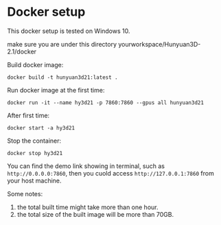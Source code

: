 # Docker setup

This docker setup is tested on Windows 10.

make sure you are under this directory yourworkspace/Hunyuan3D-2.1/docker

Build docker image:

```
docker build -t hunyuan3d21:latest .
```

Run docker image at the first time:

```
docker run -it --name hy3d21 -p 7860:7860 --gpus all hunyuan3d21
```

After first time:
```
docker start -a hy3d21
```

Stop the container:
```
docker stop hy3d21
```

You can find the demo link showing in terminal, such as `http://0.0.0.0:7860`, then you cuold access `http://127.0.0.1:7860` from your host machine.

Some notes:
1. the total built time might take more than one hour.
2. the total size of the built image will be more than 70GB.
